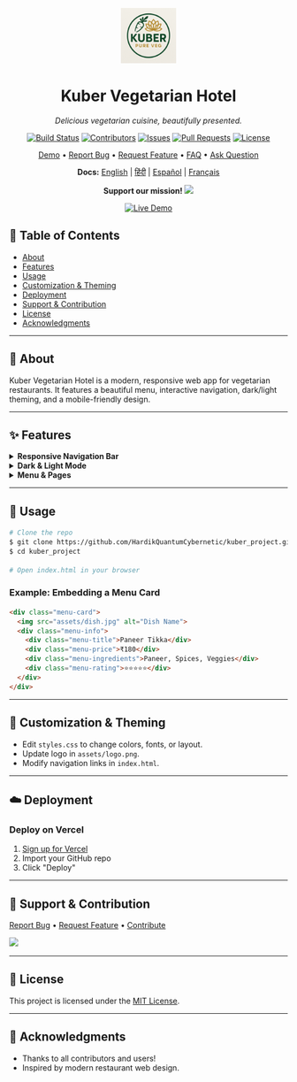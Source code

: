 <!-- LOGO & TITLE -->
<p align="center">
  <img src="assets/logo.png" alt="Kuber Logo" width="100"/>
</p>
<h1 align="center">Kuber Vegetarian Hotel</h1>
<p align="center"><em>Delicious vegetarian cuisine, beautifully presented.</em></p>

<!-- BADGES -->
<p align="center">
  <a href="#"><img src="https://img.shields.io/badge/build-passing-brightgreen" alt="Build Status"></a>
  <a href="#"><img src="https://img.shields.io/github/contributors/HardikQuantumCybernetic/Kuber" alt="Contributors"></a>
  <a href="#"><img src="https://img.shields.io/github/issues/HardikQuantumCybernetic/Kuber" alt="Issues"></a>
  <a href="#"><img src="https://img.shields.io/github/issues-pr/HardikQuantumCybernetic/Kuber" alt="Pull Requests"></a>
  <a href="#"><img src="https://img.shields.io/github/license/HardikQuantumCybernetic/Kuber" alt="License"></a>
</p>

<!-- NAVIGATION LINKS -->
<p align="center">
  <a href="#demo">Demo</a> •
  <a href="#report-bug">Report Bug</a> •
  <a href="#request-feature">Request Feature</a> •
  <a href="#faq">FAQ</a> •
  <a href="#ask-question">Ask Question</a>
</p>

<!-- LANGUAGE SELECTION -->
<p align="center">
  <b>Docs:</b>
  <a href="#">English</a> | <a href="#">हिंदी</a> | <a href="#">Español</a> | <a href="#">Français</a>
</p>

<!-- DONATION & NOTICE -->
<p align="center">
  <b>Support our mission!</b> <a href="https://www.buymeacoffee.com/HardikQuantumCybernetic"><img src="https://img.shields.io/badge/Donate-Buy%20Me%20a%20Coffee-yellow?logo=buy-me-a-coffee"/></a>
</p>
 

<!-- LIVE DEMO BADGE -->
<p align="center">
  <a href="https://kuberpureveg.netlify.app/" target="_blank">
    <img src="https://img.shields.io/badge/Live-Demo-brightgreen?style=for-the-badge&logo=netlify" alt="Live Demo">
  </a>
</p>


## 📑 Table of Contents
- [About](#about)
- [Features](#features)
- [Usage](#usage)
- [Customization & Theming](#customization--theming)
- [Deployment](#deployment)
- [Support & Contribution](#support--contribution)
- [License](#license)
- [Acknowledgments](#acknowledgments)

---

## 🥗 About
Kuber Vegetarian Hotel is a modern, responsive web app for vegetarian restaurants. It features a beautiful menu, interactive navigation, dark/light theming, and a mobile-friendly design.

---

## ✨ Features
<details>
<summary><b>Responsive Navigation Bar</b></summary>
<ul>
  <li>Hamburger menu for mobile</li>
  <li>Logo centered, theme switcher on the right</li>
  <li>Auto-close on navigation</li>
</ul>
</details>
<details>
<summary><b>Dark & Light Mode</b></summary>
<ul>
  <li>Toggle with a stylish switch</li>
  <li>Remembers user preference</li>
</ul>
</details>
<details>
<summary><b>Menu & Pages</b></summary>
<ul>
  <li>Dynamic menu cards</li>
  <li>Contact, About, and Location pages</li>
</ul>
</details>

---

## 🚀 Usage
```bash
# Clone the repo
$ git clone https://github.com/HardikQuantumCybernetic/kuber_project.git
$ cd kuber_project

# Open index.html in your browser
```

### Example: Embedding a Menu Card
```html
<div class="menu-card">
  <img src="assets/dish.jpg" alt="Dish Name">
  <div class="menu-info">
    <div class="menu-title">Paneer Tikka</div>
    <div class="menu-price">₹180</div>
    <div class="menu-ingredients">Paneer, Spices, Veggies</div>
    <div class="menu-rating">⭐⭐⭐⭐⭐</div>
  </div>
</div>
```

---

## 🎨 Customization & Theming
- Edit `styles.css` to change colors, fonts, or layout.
- Update logo in `assets/logo.png`.
- Modify navigation links in `index.html`.

---

## ☁️ Deployment
### Deploy on Vercel
1. [Sign up for Vercel](https://vercel.com/)
2. Import your GitHub repo
3. Click "Deploy"

---

## 🤝 Support & Contribution
<p>
  <a href="https://github.com/HardikQuantumCybernetic/Kuber/issues">Report Bug</a> •
  <a href="https://github.comHardikQuantumCybernetic/Kuber/pulls">Request Feature</a> •
  <a href="https://github.comHardikQuantumCybernetic/Kuber/blob/main/CONTRIBUTING.md">Contribute</a>
</p>

<p>
  <a href="https://www.buymeacoffee.com/HardikQuantumCybernetic"><img src="https://img.shields.io/badge/Donate-Buy%20Me%20a%20Coffee-yellow?logo=buy-me-a-coffee"/></a>
</p>

---

## 📝 License
This project is licensed under the [MIT License](LICENSE).

---

## 🙏 Acknowledgments
- Thanks to all contributors and users!
- Inspired by modern restaurant web design.

